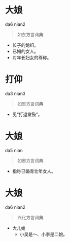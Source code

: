 # 大娘
da6 nian2
> 如东方言词典
- 长子的媳妇。
- 已婚的女人。
- 对年长妇女的尊称。

# 打仰
da3 nian3
> 如皋方言词典
- 见“打退堂鼓”。

# 大娘
da5 nian
> 如皋方言词典
- 指称已婚青壮年女人。

# 大娘
da6 nian2
> 兴化方言词典
- 大儿媳
  - 小吴是～、小李是二娘。
